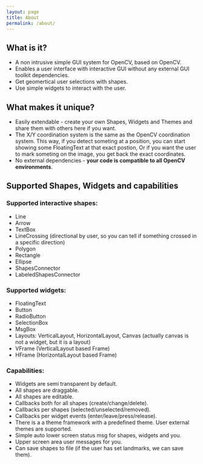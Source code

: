```yaml
---
layout: page
title: About
permalink: /about/
---
```


What is it?
----------
* A non intrusive simple GUI system for OpenCV, based on OpenCV.
* Enables a user interface with interactive GUI without any external GUI toolkit dependencies.
* Get geomertical user selections with shapes.
* Use simple widgets to interact with the user.

What makes it unique?
--------------------
* Easily extendable - create your own Shapes, Widgets and Themes and share them with others here if you want.
* The X/Y coordination system is the same as the OpenCV coordination system. This way, if you detect someting at a position, you can start showing
some FloatingText at that exact postion, Or if you want the user to mark someting on the image, you get back the exact coordinates.
* No external dependencies - **your code is compatible to all OpenCV environments**.

## Supported Shapes, Widgets and capabilities

### Supported interactive shapes:
* Line
* Arrow
* TextBox
* LineCrossing (directional by user, so you can tell if something crossed in a specific direction)
* Polygon
* Rectangle
* Ellipse
* ShapesConnector
* LabeledShapesConnector

### Supported widgets:
* FloatingText
* Button
* RadioButton
* SelectionBox
* MsgBox
* Layouts: VerticalLayout, HorizontalLayout, Canvas (actually canvas is not a widget, but it is a layout)
* VFrame (VerticalLayout based Frame)
* HFrame (HorizontalLayout based Frame)

### Capabilities:
* Widgets are semi transparent by default.
* All shapes are draggable.
* All shapes are editable.
* Callbacks both for all shapes (create/change/delete).
* Callbacks per shapes (selected/unselected/removed).
* Callbacks per widget events (enter/leave/press/release).
* There is a a theme framework with a predefined theme. User external themes are supported.
* Simple auto lower screen status msg for shapes, widgets and you.
* Upper screen area user messages for you.
* Can save shapes to file (if the user has set landmarks, we can save them).


